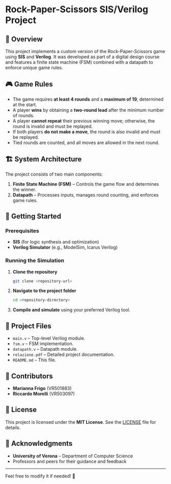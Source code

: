 # Rock-Paper-Scissors SIS/Verilog Project

## 📌 Overview

This project implements a custom version of the Rock-Paper-Scissors game using **SIS** and **Verilog**. 
It was developed as part of a digital design course and features a finite state machine (FSM) 
combined with a datapath to enforce unique game rules.

## 🎮 Game Rules

- The game requires **at least 4 rounds** and a **maximum of 19**, determined at the start.
- A player **wins** by obtaining a **two-round lead** after the minimum number of rounds.
- A player **cannot repeat** their previous winning move; otherwise, the round is invalid and must be replayed.
- If both players **do not make a move**, the round is also invalid and must be replayed.
- Tied rounds are counted, and all moves are allowed in the next round.

## 🏗 System Architecture

The project consists of two main components:

1. **Finite State Machine (FSM)** – Controls the game flow and determines the winner.
2. **Datapath** – Processes inputs, manages round counting, and enforces game rules.

## 🚀 Getting Started

### Prerequisites

- **SIS** (for logic synthesis and optimization)
- **Verilog Simulator** (e.g., ModelSim, Icarus Verilog)

### Running the Simulation

1. **Clone the repository**  
   ```bash
   git clone <repository-url>
   ```
2. **Navigate to the project folder**  
   ```bash
   cd <repository-directory>
   ```
3. **Compile and simulate** using your preferred Verilog tool.

## 📂 Project Files

- `main.v` – Top-level Verilog module.
- `fsm.v` – FSM implementation.
- `datapath.v` – Datapath module.
- `relazione.pdf` – Detailed project documentation.
- `README.md` – This file.

## 👥 Contributors

- **Marianna Frigo** (VR501883)
- **Riccardo Morelli** (VR503097)

## 📜 License

This project is licensed under the **MIT License**. See the [LICENSE](LICENSE) file for details.

## 🙌 Acknowledgments

- **University of Verona** – Department of Computer Science  
- Professors and peers for their guidance and feedback  

---

Feel free to modify it if needed! 🚀
